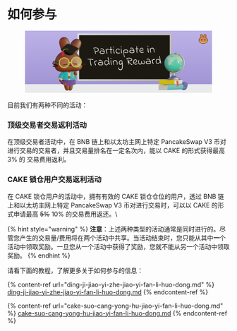 # 如何参与

<figure><img src="../../../.gitbook/assets/image (30).png" alt=""><figcaption></figcaption></figure>

目前我们有两种不同的活动：

### 顶级交易者交易返利活动

在顶级交易者活动中，在 BNB 链上和以太坊主网上特定 PancakeSwap V3 币对进行交易的交易者，并且交易量排名在一定名次内，能以 CAKE 的形式获得最高 3% 的 交易费用返利。

### CAKE 锁仓用户交易返利活动

在 CAKE 锁仓用户的活动中，拥有有效的 CAKE 锁仓仓位的用户，透过 BNB 链上和以太坊主网上特定 PancakeSwap V3 币对进行交易时，可以以 CAKE 的形式申请最高 ~~5%~~ 10% 的交易费用返还。\


{% hint style="warning" %}
**注意**：上述两种类型的活动通常是同时进行的。尽管您产生的交易量/费用将在两个活动中共享。当活动结束时，您只能从其中**一**个活动中领取奖励。一旦您从一个活动中获得了奖励，您就不能从另一个活动中领取奖励。
{% endhint %}

请看下面的教程，了解更多关于如何参与的信息：

{% content-ref url="ding-ji-jiao-yi-zhe-jiao-yi-fan-li-huo-dong.md" %}
[ding-ji-jiao-yi-zhe-jiao-yi-fan-li-huo-dong.md](ding-ji-jiao-yi-zhe-jiao-yi-fan-li-huo-dong.md)
{% endcontent-ref %}

{% content-ref url="cake-suo-cang-yong-hu-jiao-yi-fan-li-huo-dong.md" %}
[cake-suo-cang-yong-hu-jiao-yi-fan-li-huo-dong.md](cake-suo-cang-yong-hu-jiao-yi-fan-li-huo-dong.md)
{% endcontent-ref %}

